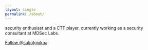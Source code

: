 ```yaml
---
layout: single
permalink: /about/
---
```

security enthusiast and a CTF player. currently working as a security consultant at MDSec Labs.

<a href="https://twitter.com/suljotgjokaa?ref_src=twsrc%5Etfw" class="twitter-follow-button" data-size="large" data-lang="en" data-show-count="false">Follow @suljotgjokaa</a>
<script async src="https://platform.twitter.com/widgets.js" charset="utf-8"></script>
